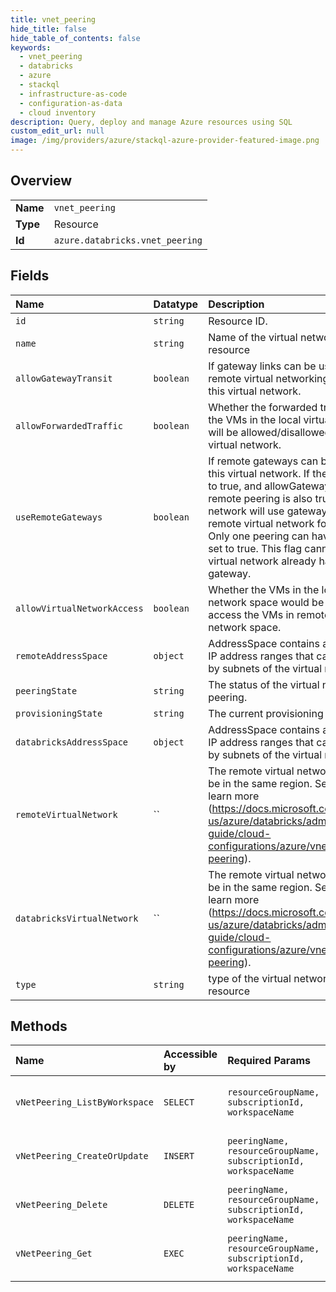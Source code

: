 ```yaml
---
title: vnet_peering
hide_title: false
hide_table_of_contents: false
keywords:
  - vnet_peering
  - databricks
  - azure    
  - stackql
  - infrastructure-as-code
  - configuration-as-data
  - cloud inventory
description: Query, deploy and manage Azure resources using SQL
custom_edit_url: null
image: /img/providers/azure/stackql-azure-provider-featured-image.png
---
```

  
    

## Overview
<table><tbody>
<tr><td><b>Name</b></td><td><code>vnet_peering</code></td></tr>
<tr><td><b>Type</b></td><td>Resource</td></tr>
<tr><td><b>Id</b></td><td><code>azure.databricks.vnet_peering</code></td></tr>
</tbody></table>

## Fields
| Name | Datatype | Description |
|:-----|:---------|:------------|
| `id` | `string` | Resource ID. |
| `name` | `string` | Name of the virtual network peering resource |
| `allowGatewayTransit` | `boolean` | If gateway links can be used in remote virtual networking to link to this virtual network. |
| `allowForwardedTraffic` | `boolean` | Whether the forwarded traffic from the VMs in the local virtual network will be allowed/disallowed in remote virtual network. |
| `useRemoteGateways` | `boolean` | If remote gateways can be used on this virtual network. If the flag is set to true, and allowGatewayTransit on remote peering is also true, virtual network will use gateways of remote virtual network for transit. Only one peering can have this flag set to true. This flag cannot be set if virtual network already has a gateway. |
| `allowVirtualNetworkAccess` | `boolean` | Whether the VMs in the local virtual network space would be able to access the VMs in remote virtual network space. |
| `remoteAddressSpace` | `object` | AddressSpace contains an array of IP address ranges that can be used by subnets of the virtual network. |
| `peeringState` | `string` | The status of the virtual network peering. |
| `provisioningState` | `string` | The current provisioning state. |
| `databricksAddressSpace` | `object` | AddressSpace contains an array of IP address ranges that can be used by subnets of the virtual network. |
| `remoteVirtualNetwork` | `` |  The remote virtual network should be in the same region. See here to learn more (https://docs.microsoft.com/en-us/azure/databricks/administration-guide/cloud-configurations/azure/vnet-peering). |
| `databricksVirtualNetwork` | `` |  The remote virtual network should be in the same region. See here to learn more (https://docs.microsoft.com/en-us/azure/databricks/administration-guide/cloud-configurations/azure/vnet-peering). |
| `type` | `string` | type of the virtual network peering resource |
## Methods
| Name | Accessible by | Required Params | Description |
|:-----|:--------------|:----------------|:------------|
| `vNetPeering_ListByWorkspace` | `SELECT` | `resourceGroupName, subscriptionId, workspaceName` | Lists the workspace vNet Peerings. |
| `vNetPeering_CreateOrUpdate` | `INSERT` | `peeringName, resourceGroupName, subscriptionId, workspaceName` | Creates vNet Peering for workspace. |
| `vNetPeering_Delete` | `DELETE` | `peeringName, resourceGroupName, subscriptionId, workspaceName` | Deletes the workspace vNetPeering. |
| `vNetPeering_Get` | `EXEC` | `peeringName, resourceGroupName, subscriptionId, workspaceName` | Gets the workspace vNet Peering. |
